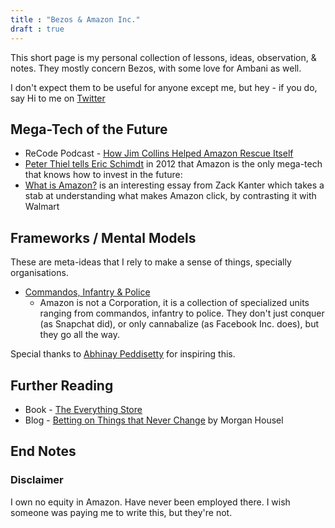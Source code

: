 ```yaml
---
title : "Bezos & Amazon Inc."
draft : true
---
```


This short page is my personal collection of lessons, ideas, observation, & notes. They mostly concern Bezos, with some love for Ambani as well.

I don't expect them to be useful for anyone except me, but hey - if you do, say Hi to me on [Twitter](https://twitter.com/@NirantK)

## Mega-Tech of the Future




- ReCode Podcast - [How Jim Collins Helped Amazon Rescue Itself](https://player.fm/series/recode-decode-with-kara-swisher/how-good-to-great-author-jim-collins-helped-amazon-rescue-itself)
- [Peter Thiel tells Eric Schimdt](https://www.youtube.com/watch?v=snMWgvMgWr4&feature=youtu.be) in 2012 that Amazon is the only mega-tech that knows how to invest in the future: 
- [What is Amazon?](https://zackkanter.com/2019/03/13/what-is-amazon/) is an interesting essay from Zack Kanter which takes a stab at understanding what makes Amazon click, by contrasting it with Walmart

## Frameworks / Mental Models

These are meta-ideas that I rely to make a sense of things, specially organisations. 
- [Commandos, Infantry & Police](https://blog.codinghorror.com/commandos-infantry-and-police/)
  - Amazon is not a Corporation, it is a collection of specialized units ranging from commandos, infantry to police. They don't just conquer (as Snapchat did), or only cannabalize (as Facebook Inc. does), but they go all the way. 

Special thanks to [Abhinay Peddisetty](https://twitter.com/abh1nay) for inspiring this.

## Further Reading
- Book - [The Everything Store](https://www.amazon.in/dp/B00DJ3ITKS/ref=dp-kindle-redirect?_encoding=UTF8&btkr=1)
- Blog - [Betting on Things that Never Change](https://www.collaborativefund.com/blog/betting-on-things-that-never-change/) by Morgan Housel

## End Notes

### Disclaimer
I own no equity in Amazon. Have never been employed there. I wish someone was paying me to write this, but they're not. 